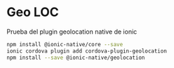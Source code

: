 # Geo LOC 

Prueba del plugin geolocation native de ionic

```bash
npm install @ionic-native/core --save
ionic cordova plugin add cordova-plugin-geolocation
npm install --save @ionic-native/geolocation
```

